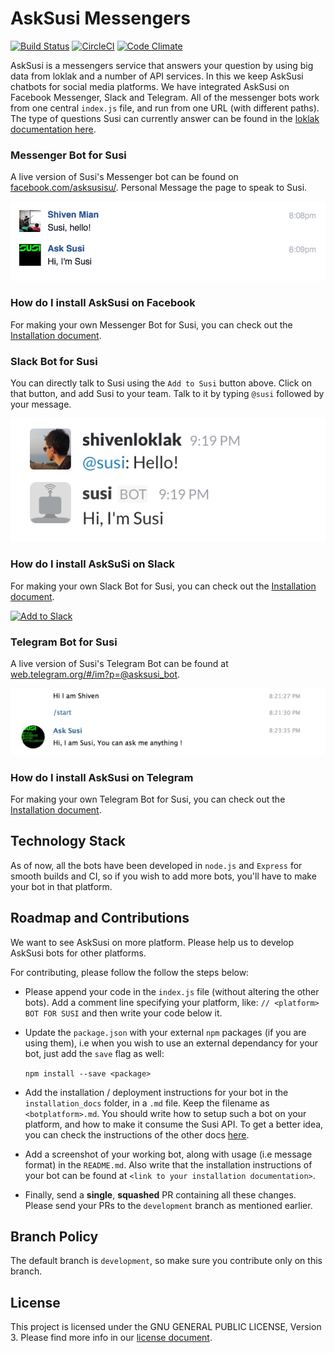 # AskSusi Messengers

[![Build Status](https://travis-ci.org/fossasia/asksusi_messengers.svg?branch=development)](https://travis-ci.org/fossasia/asksusi_messengers)
[![CircleCI](https://img.shields.io/circleci/project/fossasia/asksusi_messengers.svg?maxAge=2592000?style=flat-square)](https://circleci.com/gh/fossasia/asksusi_messengers)
[![Code Climate](https://codeclimate.com/github/fossasia/asksusi_messengers/badges/gpa.svg)](https://codeclimate.com/github/fossasia/asksusi_messengers)

AskSusi is a messengers service that answers your question by using big data from loklak and a number of API services. In this we keep AskSusi chatbots for social media platforms. We have integrated AskSusi on Facebook Messenger, Slack and Telegram. All of the messenger bots work from one central ```index.js``` file, and run from one URL (with different paths). The type of questions Susi can currently answer can be found in the [loklak documentation here](https://github.com/loklak/loklak_server/blob/development/docs/AskSUSI.md). 

### Messenger Bot for Susi

A live version of Susi's Messenger bot can be found on [facebook.com/asksusisu/](https://www.facebook.com/asksusisu/). Personal Message the page to speak to Susi.

![Susi Messenger](docs/images/messenger_screenshot.png "Susi Messenger")

### How do I install AskSusi on Facebook

For making your own Messenger Bot for Susi, you can check out the [Installation document](/docs/INSTALLATION_FACEBOOK.md).

### Slack Bot for Susi

You can directly talk to Susi using the ```Add to Susi``` button above. Click on that button, and add Susi to your team. Talk to it by typing ```@susi``` followed by your message.

![Susi Slack](docs/images/slack_screenshot.png "Susi Slack")

### How do I install AskSuSi on Slack

For making your own Slack Bot for Susi, you can check out the [Installation document](/docs/INSTALLATION_SLACK.md).

<a href="https://slack.com/oauth/authorize?scope=incoming-webhook,bot&client_id=62652302743.69257872898"><img alt="Add to Slack" height="40" width="139" src="https://platform.slack-edge.com/img/add_to_slack.png" srcset="https://platform.slack-edge.com/img/add_to_slack.png 1x, https://platform.slack-edge.com/img/add_to_slack@2x.png 2x" /></a>

### Telegram Bot for Susi

A live version of Susi's Telegram Bot can be found at [web.telegram.org/#/im?p=@asksusi_bot](https://web.telegram.org/#/im?p=@asksusi_bot). 

![Susi Telegram](docs/images/telegram_screenshot.png "Susi Telegram")

### How do I install AskSusi on Telegram

For making your own Telegram Bot for Susi, you can check out the [Installation document](/docs/INSTALLATION_TELEGRAM.md).

## Technology Stack

As of now, all the bots have been developed in ```node.js``` and ```Express``` for smooth builds and CI, so if you wish to add more bots, you'll have to make your bot in that platform. 

## Roadmap and Contributions

We want to see AskSusi on more platform. Please help us to develop AskSusi bots for other platforms. 

For contributing, please follow the follow the steps below:

* Please append your code in the ```index.js``` file (without altering the other bots). Add a comment line specifying your platform, like:
```// <platform> BOT FOR SUSI```
and then write your code below it.

* Update the ```package.json``` with your external ```npm``` packages (if you are using them), i.e when you wish to use an external dependancy for your bot, just add the ```save``` flag as well:

	```npm install --save <package>```

* Add the installation / deployment instructions for your bot in the ```installation_docs``` folder, in a ```.md``` file. Keep the filename as ```<botplatform>.md```. You should write how to setup such a bot on your platform, and how to make it consume the Susi API. To get a better idea, you can check the instructions of the other docs [here](/installation_docs).

* Add a screenshot of your working bot, along with usage (i.e message format) in the ```README.md```. Also write that the installation instructions of your bot can be found at ```<link to your installation documentation>```.

* Finally, send a **single**, **squashed** PR containing all these changes. Please send your PRs to the ```development``` branch as mentioned earlier.

## Branch Policy

The default branch is ```development```, so make sure you contribute only on this branch.

## License

This project is licensed under the GNU GENERAL PUBLIC LICENSE, Version 3. Please find more info in our [license document](LICENSE.md).
